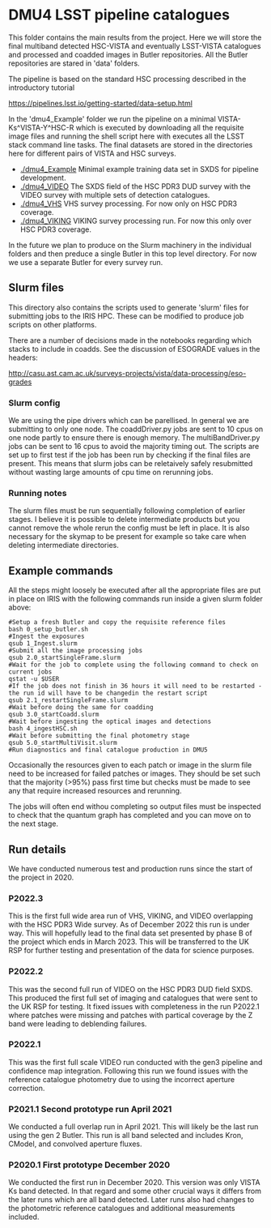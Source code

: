 # DMU4 LSST pipeline catalogues

This folder contains the main results from the project. Here we will store the final multiband detected HSC-VISTA and eventually LSST-VISTA catalogues and processed and coadded images in Butler repositories. All the Butler repositories are stared in 'data' folders.

The pipeline is based on the standard HSC processing described in the introductory tutorial

https://pipelines.lsst.io/getting-started/data-setup.html

In the 'dmu4_Example' folder we run the pipeline on a minimal VISTA-Ks^VISTA-Y^HSC-R which is executed by downloading all the requisite image files and running the shell script here with executes all the LSST stack command line tasks. The final datasets are stored in the directories here for different pairs of VISTA and HSC surveys.

- [./dmu4_Example](./dmu4_Example) Minimal example training data set in SXDS for pipeline development.
- [./dmu4_VIDEO](./dmu4_VIDEO) The SXDS field of the HSC PDR3 DUD survey with the VIDEO survey with multiple sets of detection catalogues.
- [./dmu4_VHS](./dmu4_VHS) VHS survey processing. For now only on HSC PDR3 coverage.
- [./dmu4_VIKING](./dmu4_VIKING) VIKING survey processing run. For now this only over HSC PDR3 coverage.

In the future we plan to produce on the Slurm machinery in the individual folders and then preduce a single Butler in this top level directory. 
For now we use a separate Butler for every survey run.

## Slurm files
This directory also contains the scripts used to generate 'slurm' files for submitting jobs to the IRIS HPC. These can be modified to produce job scripts on other platforms.

There are a number of decisions made in the notebooks regarding which stacks to include in coadds. See the discussion of ESOGRADE values in the headers:

http://casu.ast.cam.ac.uk/surveys-projects/vista/data-processing/eso-grades

### Slurm config

We are using the pipe drivers which can be parellised. In general we are submitting to only one node. The coaddDriver.py jobs are sent to 10 cpus on one node partly to ensure there is enough memory. The multiBandDriver.py jobs can be sent to 16 cpus to avoid the majority timing out. The scripts are set up to first test if the job has been run by checking if the final files are present. This means that slurm jobs can be reletaively safely resubmitted without wasting large amounts of cpu time on rerunning jobs.

### Running notes

The slurm files must be run sequentially following completion of earlier stages. I believe it is possible to delete intermediate products but you cannot remove the whole rerun the config must be left in place. It is also necessary for the skymap to be present for example so take care when deleting intermediate directories.

## Example commands

All the steps might loosely be executed after all the appropriate files are put in place on IRIS with the following commands run inside a given slurm folder above:

```Shell
#Setup a fresh Butler and copy the requisite reference files
bash 0_setup_butler.sh
#Ingest the exposures
qsub 1_Ingest.slurm
#Submit all the image processing jobs
qsub 2.0_startSingleFrame.slurm
#Wait for the job to complete using the following command to check on current jobs
qstat -u $USER
#If the job does not finish in 36 hours it will need to be restarted - the run id will have to be changedin the restart script
qsub 2.1_restartSingleFrame.slurm
#Wait before doing the same for coadding
qsub 3.0_startCoadd.slurm  
#Wait before ingesting the optical images and detections
bash 4_ingestHSC.sh 
#Wait before submitting the final photometry stage
qsub 5.0_startMultiVisit.slurm  
#Run diagnostics and final catalogue production in DMU5
```

Occasionally the resources given to each patch or image in the slurm file need to be increased for failed patches or images. They should be set such that the majority (>95%) pass first time but checks must be made to see any that require increased resources and rerunning.

The jobs will often end withou completing so output files must be inspected to check that the quantum graph has completed and you can move on to the next stage.

## Run details

We have conducted numerous test and production runs since the start of the project in 2020.

### P2022.3

This is the first full wide area run of VHS, VIKING, and VIDEO overlapping with the HSC PDR3 Wide survey. As of December 2022 this run is under way. This will hopefully lead to the final data set presented by phase B of the project which ends in March 2023. This will be transferred to the UK RSP for further testing and presentation of the data for science purposes.

### P2022.2

This was the second full run of VIDEO on the HSC PDR3 DUD field SXDS. This produced the first full set of imaging and catalogues that were sent to the UK RSP for testing. It fixed issues with completeness in the run P2022.1 where patches were missing and patches with partical coverage by the Z band were leading to deblending failures.

### P2022.1

This was the first full scale VIDEO run conducted with the gen3 pipeline and confidence map integration. Following this run we found issues with the reference catalogue photometry due to using the incorrect aperture correction.

### P2021.1 Second prototype run April 2021

We conducted a full overlap run in April 2021. This will likely be the last run using the gen 2 Butler.
This run is all band selected and includes Kron, CModel, and convolved aperture fluxes.

### P2020.1 First prototype December 2020

We conducted the first run in December 2020. This version was only VISTA Ks band detected.
In that regard and some other crucial ways it differs from the later runs which are all band detected.
Later runs also had changes to the photometric reference catalogues and additional measurements included.
